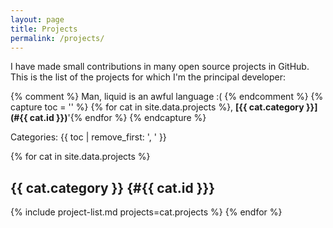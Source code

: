 ```yaml
---
layout: page
title: Projects
permalink: /projects/
---
```


I have made small contributions in many open source projects in GitHub. This is
the list of the projects for which I'm the principal developer:

{% comment %} Man, liquid is an awful language :( {% endcomment %}
{% capture toc = '' %}
{% for cat in site.data.projects %}, **[{{ cat.category }}](#{{ cat.id }})**'{% endfor %}
{% endcapture %}

Categories: {{ toc | remove_first: ', ' }}

{% for cat in site.data.projects %}
## {{ cat.category }}     {#{{ cat.id }}}
{% include project-list.md projects=cat.projects %}
{% endfor %}
